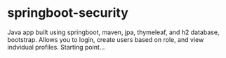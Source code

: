 # springboot-security

Java app built using springboot, maven, jpa, thymeleaf, and h2 database, bootstrap.  Allows you to login, create users based on role, and view indvidual profiles. Starting point...
